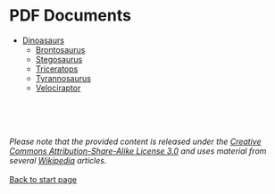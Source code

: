 # PDF Documents


- [Dinoasaurs](https://christina-niegel.github.io/demo-docs/content-pdfs/Dinosaur_Wikipedia_Article.pdf)
    - [Brontosaurus](https://christina-niegel.github.io/demo-docs/content-pdfs/Brontosaurus_Wikipedia_Article.pdf)
    - [Stegosaurus](https://christina-niegel.github.io/demo-docs/content-pdfs/Stegosaurus_Wikipedia_Article.pdf)
    - [Triceratops](https://christina-niegel.github.io/demo-docs/content-pdfs/Triceratops_Wikipedia_Article.pdf)
    - [Tyrannosaurus](https://christina-niegel.github.io/demo-docs/content-pdfs/Tyrannosaurus_Wikipedia_Article.pdf)
    - [Velociraptor](https://christina-niegel.github.io/demo-docs/content-pdfs/Velociraptor_Wikipedia_Article.pdf)


<br>
<br>
<br>

_Please note that the provided content is released under the [Creative Commons Attribution-Share-Alike License 3.0](https://creativecommons.org/licenses/by-sa/3.0) and uses material from several [Wikipedia](https://en.wikipedia.org/wiki/Main_Page) articles._
<br>
<br>
[Back to start page](/../index.md)
